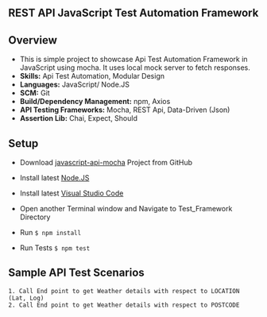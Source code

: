 ## REST API JavaScript Test Automation Framework 

## Overview
* This is simple project to showcase Api Test Automation Framework in JavaScript using mocha. It uses local mock server to fetch responses.
* **Skills:** Api Test Automation, Modular Design
* **Languages:** JavaScript/ Node.JS
* **SCM:** Git
* **Build/Dependency Management:** npm, Axios
* **API Testing Frameworks:** Mocha, REST Api, Data-Driven (Json)
* **Assertion Lib:** Chai, Expect, Should

## Setup
* Download [javascript-api-mocha](https://github.com/happyali/techTask.git
) Project from GitHub
* Install latest [Node.JS](https://nodejs.org/en/download/)
* Install latest [Visual Studio Code](https://code.visualstudio.com/download)


* Open another Terminal window and Navigate to Test_Framework Directory
* Run `$ npm install`
* Run Tests `$ npm test`

## Sample API Test Scenarios
    
    1. Call End point to get Weather details with respect to LOCATION (Lat, Log) 
    2. Call End point to get Weather details with respect to POSTCODE
   
